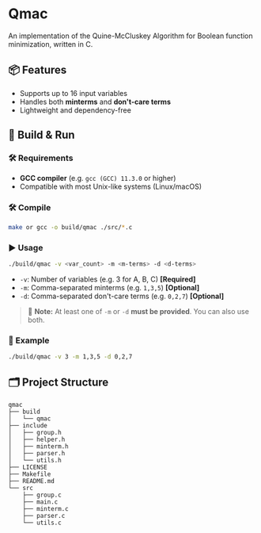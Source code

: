 # Qmac
An implementation of the Quine-McCluskey Algorithm for Boolean function minimization, written in C.

## 📦 Features

- Supports up to 16 input variables
- Handles both **minterms** and **don't-care terms**
- Lightweight and dependency-free

## 🚀 Build & Run

### 🛠️ Requirements

* **GCC compiler** (e.g. `gcc (GCC) 11.3.0` or higher)
* Compatible with most Unix-like systems (Linux/macOS)

### 🛠️ Compile

```bash
make or gcc -o build/qmac ./src/*.c
````

### ▶️ Usage

```bash
./build/qmac -v <var_count> -m <m-terms> -d <d-terms>
```

* `-v`: Number of variables (e.g. 3 for A, B, C) **\[Required]**
* `-m`: Comma-separated minterms (e.g. `1,3,5`) **\[Optional]**
* `-d`: Comma-separated don't-care terms (e.g. `0,2,7`) **\[Optional]**

> 🔸 **Note:** At least one of `-m` or `-d` **must be provided**. You can also use both.


### 📌 Example

```bash
./build/qmac -v 3 -m 1,3,5 -d 0,2,7
```

## 🗂️ Project Structure

```
qmac
├── build
│   └── qmac
├── include
│   ├── group.h
│   ├── helper.h
│   ├── minterm.h
│   ├── parser.h
│   └── utils.h
├── LICENSE
├── Makefile
├── README.md
└── src
    ├── group.c
    ├── main.c
    ├── minterm.c
    ├── parser.c
    └── utils.c
````